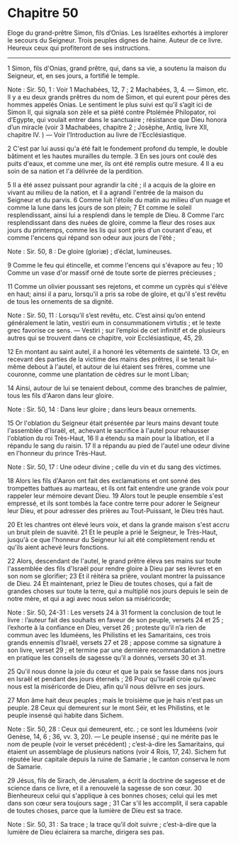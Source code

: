 # Chapitre 50

Eloge du grand-prêtre Simon, fils d’Onias.
Les Israélites exhortés à implorer le secours du Seigneur.
Trois peuples dignes de haine.
Auteur de ce livre.
Heureux ceux qui profiteront de ses instructions.

***

1 Simon, fils d'Onias, grand prêtre, qui, dans sa vie, a soutenu la maison du Seigneur, et, en ses jours, a fortifié le temple.

<span class="bible-note">Note : </span> Sir. 50, 1 : Voir 1 Machabées, 12, 7 ; 2 Machabées, 3, 4. ― Simon, etc. Il y a eu deux grands prêtres du nom de Simon, et qui eurent pour pères des hommes appelés Onias. Le sentiment le plus suivi est qu’il s’agit ici de Simon II, qui signala son zèle et sa piété contre Ptolémée Philopator, roi d’Egypte, qui voulait entrer dans le sanctuaire ; résistance que Dieu honora d’un miracle (voir 3 Machabées, chapitre 2 ; Josèphe, Antiq, livre XII, chapitre IV. ) ― Voir l’Introduction au livre de l’Ecclésiastique.

2 C'est par lui aussi qu'a été fait le fondement profond du temple, le double bâtiment et les hautes murailles du temple. 3 En ses jours ont coulé des puits d'eaux, et comme une mer, ils ont été remplis outre mesure. 4 Il a eu soin de sa nation et l'a délivrée de la perdition.


5 Il a été assez puissant pour agrandir la cité ; il a acquis de la gloire en vivant au milieu de la nation, et il a agrandi l'entrée de la maison du Seigneur et du parvis. 6 Comme luit l'étoile du matin au milieu d'un nuage et comme la lune dans les jours de son plein; 7 Et comme le soleil resplendissant, ainsi lui a resplendi dans le temple de Dieu. 8 Comme l'arc resplendissant dans des nuées de gloire, comme la fleur des roses aux jours du printemps, comme les lis qui sont près d'un courant d'eau, et comme l'encens qui répand son odeur aux jours de l'été ;

<span class="bible-note">Note : </span> Sir. 50, 8 : De gloire (gloriæ) ; d’éclat, lumineuses.

9 Comme le feu qui étincelle, et comme l'encens qui s'évapore au feu ; 10 Comme un vase d'or massif orné de toute sorte de pierres précieuses ;


11 Comme un olivier poussant ses rejetons, et comme un cyprès qui s'élève en haut; ainsi il a paru, lorsqu'il a pris sa robe de gloire, et qu'il s'est revêtu de tous les ornements de sa dignité.

<span class="bible-note">Note : </span> Sir. 50, 11 : Lorsqu’il s’est revêtu, etc. C’est ainsi qu’on entend généralement le latin, vestiri eum in consummationem virtutis ; et le texte grec favorise ce sens. ― Vestiri ; sur l’emploi de cet infinitif et de plusieurs autres qui se trouvent dans ce chapitre, voir Ecclésiastique, 45, 29.

12 En montant au saint autel, il a honoré les vêtements de sainteté. 13 Or, en recevant des parties de la victime des mains des prêtres, il se tenait lui-même debout à l'autel, et autour de lui étaient ses frères, comme une couronne, comme une plantation de cèdres sur le mont Liban;


14 Ainsi, autour de lui se tenaient debout, comme des branches de palmier, tous les fils d'Aaron dans leur gloire.

<span class="bible-note">Note : </span> Sir. 50, 14 : Dans leur gloire ; dans leurs beaux ornements.

15 Or l'oblation du Seigneur était présentée par leurs mains devant toute l'assemblée d'Israël, et, achevant le sacrifice à l'autel pour rehausser l'oblation du roi Très-Haut, 16 Il a étendu sa main pour la libation, et il a répandu le sang du raisin. 17 Il a répandu au pied de l'autel une odeur divine en l'honneur du prince Très-Haut.

<span class="bible-note">Note : </span> Sir. 50, 17 : Une odeur divine ; celle du vin et du sang des victimes.

18 Alors les fils d'Aaron ont fait des exclamations et ont sonné des trompettes battues au marteau, et ils ont fait entendre une grande voix pour rappeler leur mémoire devant Dieu. 19 Alors tout le peuple ensemble s'est empressé, et ils sont tombés la face contre terre pour adorer le Seigneur leur Dieu, et pour adresser des prières au Tout-Puissant, le Dieu très haut.


20 Et les chantres ont élevé leurs voix, et dans la grande maison s'est accru un bruit plein de suavité. 21 Et le peuple a prié le Seigneur, le Très-Haut, jusqu'à ce que l'honneur du Seigneur lui ait été complètement rendu et qu'ils aient achevé leurs fonctions.


22 Alors, descendant de l'autel, le grand prêtre éleva ses mains sur toute l'assemblée des fils d'Israël pour rendre gloire à Dieu par ses lèvres et en son nom se glorifier; 23 Et il réitéra sa prière, voulant montrer la puissance de Dieu. 24 Et maintenant, priez le Dieu de toutes choses, qui a fait de grandes choses sur toute la terre, qui a multiplié nos jours depuis le sein de notre mère, et qui a agi avec nous selon sa miséricorde;

<span class="bible-note">Note : </span> Sir. 50, 24-31 : Les versets 24 à 31 forment la conclusion de tout le livre : l’auteur fait des souhaits en faveur de son peuple, versets 24 et 25 ; l’exhorte à la confiance en Dieu, verset 26 ; proteste qu’il n’a rien de commun avec les Iduméens, les Philistins et les Samaritains, ces trois grands ennemis d’Israël, versets 27 et 28 ; appose comme sa signature à son livre, verset 29 ; et termine par une dernière recommandation à mettre en pratique les conseils de sagesse qu’il a donnés, versets 30 et 31.


25 Qu'il nous donne la joie du cœur et que la paix se fasse dans nos jours en Israël et pendant des jours éternels ; 26 Pour qu'Israël croie qu'avec nous est la miséricorde de Dieu, afin qu'il nous délivre en ses jours.


27 Mon âme hait deux peuples ; mais le troisième que je hais n'est pas un peuple. 28 Ceux qui demeurent sur le mont Séir, et les Philistins, et le peuple insensé qui habite dans Sichem.

<span class="bible-note">Note : </span> Sir. 50, 28 : Ceux qui demeurent, etc. ; ce sont les Iduméens (voir Genèse, 14, 6 ; 36, vv. 3, 20). ― Le peuple insensé ; qui ne mérite pas le nom de peuple (voir le verset précédent) ; c’est-à-dire les Samaritains, qui étaient un assemblage de plusieurs nations (voir 4 Rois, 17, 24). Sichem fut réputée leur capitale depuis la ruine de Samarie ; le canton conserva le nom de Samarie.

29 Jésus, fils de Sirach, de Jérusalem, a écrit la doctrine de sagesse et de science dans ce livre, et il a renouvelé la sagesse de son cœur. 30 Bienheureux celui qui s'applique à ces bonnes choses; celui qui les met dans son cœur sera toujours sage ; 31 Car s'il les accomplit, il sera capable de toutes choses, parce que la lumière de Dieu est sa trace.

<span class="bible-note">Note : </span> Sir. 50, 31 : Sa trace ; la trace qu’il doit suivre ; c’est-à-dire que la lumière de Dieu éclairera sa marche, dirigera ses pas.

